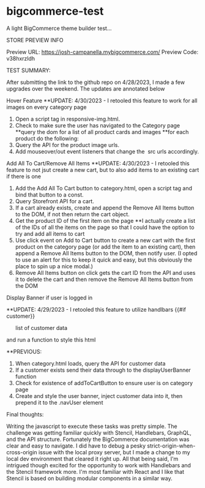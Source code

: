 # bigcommerce-test
A light BigCommerce theme builder test...

STORE PREVIEW INFO

Preview URL: https://josh-campanella.mybigcommerce.com/
Preview Code: v38hxrzldh

TEST SUMMARY:

After submitting the link to the github repo on 4/28/2023, I made a few upgrades over the weekend. The updates are annotated below

Hover Feature
**UPDATE: 4/30/2023 - I retooled this feature to work for all images on every category page
  1) Open a script tag in responsive-img.html.
  2) Check to make sure the user has navigated to the Category page 
  **query the dom for a list of all product cards and images
  **for each product do the following:
  3) Query the API for the product image urls.
  4) Add mouseover/out event listeners that change the <img> src urls accordingly. 

Add All To Cart/Remove All Items
**UPDATE: 4/30/2023 - I retooled this feature to not jsut create a new cart, but to also add items to an existing cart if there is one
  1) Add the Add All To Cart button to category.html, open a script tag and bind that button to a const. 
  2) Query Storefront API for a cart.
  3) If a cart already exists, create and append the Remove All Items button to the DOM, if not then return the cart object.
  4) Get the product ID of the first item on the page
    **I actually create a list of the IDs of all the items on the page so that I could have the option to try and add all items to cart
  5) Use click event on Add to Cart button to create a new cart with the first product on the category page (or add the item to an existing cart), then append a Remove All Items button to the DOM, then notify user. (I opted to use an alert for this to keep it quick and easy, but this obviously the place to spin up a nice modal.)
  6) Remove All Items button on click gets the cart ID from the API and uses it to delete the cart and then remove the Remove All Items button from the DOM

Display Banner if user is logged in

**UPDATE: 4/29/2023 - I retooled this feature to utilize handlbars {{#if customer}} <nav><ul>list of customer data</ul></nav> and run a function to style this html

**PREVIOUS:
  1) When category.html loads, query the API for customer data
  2) If a customer exists send their data through to the displayUserBanner function
  3) Check for existence of addToCartButton to ensure user is on category page
  4) Create and style the user banner, inject customer data into it, then prepend it to the .navUser element

Final thoughts:

Writing the javascript to execute these tasks was pretty simple. The challenge was getting familiar quickly with Stencil, Handlebars, GraphQL, and the API structure. Fortunately the BigCommerce documentation was clear and easy to navigate. I did have to debug a pesky strict-origin-when-cross-origin issue with the local proxy server, but I made a change to my local dev environment that cleared it right up. All that being said, I'm intrigued though excited for the opportunity to work with Handlebars and the Stencil framework more. I'm most familiar with React and I like that Stencil is based on building modular components in a similar way.
